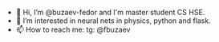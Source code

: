 - 👋 Hi, I’m @buzaev-fedor and I'm master student CS HSE.
- 👀 I’m interested in neural nets in physics, python and flask.
- 📫 How to reach me: tg: @fbuzaev

<!---
buzaev-fedor/buzaev-fedor is a ✨ special ✨ repository because its `README.md` (this file) appears on your GitHub profile.
You can click the Preview link to take a look at your changes.
--->
